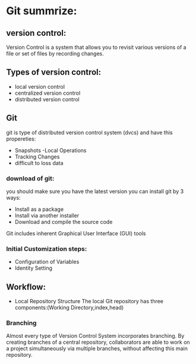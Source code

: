 # Git summrize:

## version control:
Version Control is a system that allows you to revisit various versions of a file or set of files by recording changes.
## Types of version control:
- local version control
- centralized version control
- distributed version control 
## Git
git is type of distributed version control system (dvcs) and have this propereties:
- Snapshots
-Local Operations
- Tracking Changes
- difficult to loss data

### download of git:
you should make sure you have the latest version
you can install git by 3 ways:
- Install as a package
- Install via another installer
- Download and compile the source code

Git includes inherent Graphical User Interface (GUI) tools

### Initial Customization steps:
- Configuration of Variables
- Identity Setting

## Workflow:
- Local Repository Structure
The local Git repository has three components:(Working Directory,index,head)

### Branching

Almost every type of Version Control System incorporates branching. By creating branches of a central repository, collaborators are able to work on a project simultaneously via multiple branches, without affecting this main repository.

